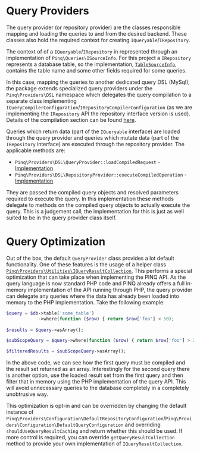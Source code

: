Query Providers
===============

The query provider (or repository provider) are the classes responsible
mapping and loading the queries to and from the desired backend. These
classes also hold the required context for creating `IQueryable`/`IRepository`.

The context of of a `IQueryable`/`IRepository` in represented through an
implementation of `Pinq\Queries\ISourceInfo`. For this project a `IRepository`
represents a database table, so the implementation, [`TableSourceInfo`](TableSourceInfo.php),
contains the table name and some other fields required for some queries.

In this case, mapping the queries to another dedicated query DSL (MySql), the
package extends specialized query providers under the `Pinq\Providers\DSL` namespace
which delegates the query compilation to a separate class implementing
`IQueryCompilerConfiguration`/`IRepositoryCompilerConfiguration` (as we are implementing
the `IRepository` API the repository interface version is used). Details
of the compilation section can be found [here][1].

Queries which return data (part of the `IQueryable` interface) are loaded through
the query provider and queries which mutate data (part of the `IRepository` interface)
are executed through the repository provider. The applicable methods are:

 - `Pinq\Providers\DSL\QueryProvider::loadCompiledRequest` - [Implementation](TableQueryProvider.php)
 - `Pinq\Providers\DSL\RepositoryProvider::executeCompiledOperation` - [Implementation](TableRepositoryProvider.php)

They are passed the compiled query objects and resolved parameters required to
execute the query. In this implementation these methods delegate to methods on
the compiled query objects to actually execute the query. This is a judgement
call, the implementation for this is just as well suited to be in the query provider
class itself.

Query Optimization
==================

Out of the box, the default `QueryProvider` class provides a lot default functionality.
One of these features is the usage of a helper class [`Pinq\Providers\Utilities\IQueryResultCollection`][2],
This performs a special optimization that can take place when implementing the PINQ API.
As the query language is now standard PHP code and PINQ already offers a full in-memory
implementation of the API running through PHP, the query provider can delegate any queries
where the data has already been loaded into memory to the PHP implementation. Take the following
example:

```php
$query = $db->table('some_table')
            ->where(function ($row) { return $row['foo'] < 50);
            
$results = $query->asArray();

$subScopeQuery = $query->where(function ($row) { return $row['foo'] > 20);

$filteredResults = $subScopeQuery->asArray();
```

In the above code, we can see how the first query must be compiled and the result set returned
as an array. Interestingly for the second query there is another option, use the loaded result set
from the first query and then filter that in memory using the PHP implementation of the query API. 
This will avoid unnecessary queries to the database completely in a completely unobtrusive way.

This optimization is opt-in and can be overridden by changing the default instance of
`Pinq\Providers\Configuration\DefaultRepositoryConfiguration`/`Pinq\Providers\Configuration\DefaultQueryConfiguration`
and overriding `shouldUseQueryResultCaching` and return whether this should be used.
If more control is required, you can override `getQueryResultCollection` method to provide
your own implementation of `IQueryResultCollection`.

[1]: ../Compilation/README.md
[2]: https://github.com/TimeToogo/Pinq/blob/master/Source/Providers/Utilities/IQueryResultCollection.php